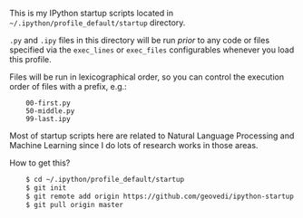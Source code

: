 This is my IPython startup scripts located in `~/.ipython/profile_default/startup` directory.

`.py` and `.ipy` files in this directory will be run *prior* to any code or files specified
via the `exec_lines` or `exec_files` configurables whenever you load this profile.

Files will be run in lexicographical order, so you can control the execution order of files
with a prefix, e.g.:

```
    00-first.py
    50-middle.py
    99-last.ipy
```

Most of startup scripts here are related to Natural Language Processing and Machine Learning
since I do lots of research works in those areas.

How to get this?

```bash
	$ cd ~/.ipython/profile_default/startup
	$ git init
	$ git remote add origin https://github.com/geovedi/ipython-startup.git
	$ git pull origin master
```